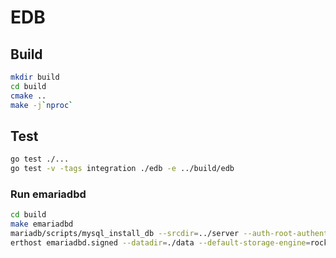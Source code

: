 # EDB

## Build
```sh
mkdir build
cd build
cmake ..
make -j`nproc`
```

## Test
```sh
go test ./...
go test -v -tags integration ./edb -e ../build/edb
```

### Run emariadbd
```sh
cd build
make emariadbd
mariadb/scripts/mysql_install_db --srcdir=../server --auth-root-authentication-method=normal
erthost emariadbd.signed --datadir=./data --default-storage-engine=rocksdb
```
